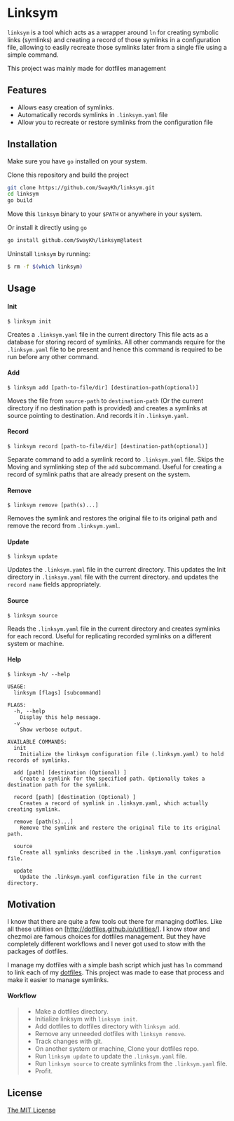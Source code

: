 # Linksym

`linksym` is a tool which acts as a wrapper around `ln` for creating symbolic
links (symlinks) and creating a record of those symlinks in a configuration
file, allowing to easily recreate those symlinks later from a single file using
a simple command.

This project was mainly made for dotfiles management

## Features

- Allows easy creation of symlinks.
- Automatically records symlinks in `.linksym.yaml` file
- Allow you to recreate or restore symlinks from the configuration file

## Installation

Make sure you have `go` installed on your system.

Clone this repository and build the project

```bash
git clone https://github.com/SwayKh/linksym.git
cd linksym
go build
```

Move this `linksym` binary to your `$PATH` or anywhere in your system.

Or install it directly using `go`

```bash
go install github.com/SwayKh/linksym@latest
```

Uninstall `linksym` by running:

```bash
$ rm -f $(which linksym)
```

## Usage

#### Init

```
$ linksym init
```

Creates a `.linksym.yaml` file in the current directory This file acts as a
database for storing record of symlinks. All other commands require for the
`.linksym.yaml` file to be present and hence this command is required to be
run before any other command.

#### Add

```
$ linksym add [path-to-file/dir] [destination-path(optional)]
```

Moves the file from `source-path` to `destination-path` (Or the current
directory if no destination path is provided) and creates a symlinks at source
pointing to destination. And records it in `.linksym.yaml`.

#### Record

```
$ linksym record [path-to-file/dir] [destination-path(optional)]
```

Separate command to add a symlink record to `.linksym.yaml` file. Skips the
Moving and symlinking step of the `add` subcommand. Useful for creating a record
of symlink paths that are already present on the system.

#### Remove

```
$ linksym remove [path(s)...]
```

Removes the symlink and restores the original file to its original path and
remove the record from `.linksym.yaml`.

#### Update

```
$ linksym update
```

Updates the `.linksym.yaml` file in the current directory. This updates the Init
directory in `.linksym.yaml` file with the current directory. and updates the
`record name` fields appropriately.

#### Source

```
$ linksym source
```

Reads the `.linksym.yaml` file in the current directory and creates symlinks for
each record. Useful for replicating recorded symlinks on a different
system or machine.

#### Help

```
$ linksym -h/ --help

USAGE:
  linksym [flags] [subcommand]

FLAGS:
  -h, --help
    Display this help message.
  -v
    Show verbose output.

AVAILABLE COMMANDS:
  init
    Initialize the linksym configuration file (.linksym.yaml) to hold records of symlinks.

  add [path] [destination (Optional) ]
    Create a symlink for the specified path. Optionally takes a destination path for the symlink.

  record [path] [destination (Optional) ]
    Creates a record of symlink in .linksym.yaml, which actually creating symlink.

  remove [path(s)...]
    Remove the symlink and restore the original file to its original path.

  source
    Create all symlinks described in the .linksym.yaml configuration file.

  update
    Update the .linksym.yaml configuration file in the current directory.
```

## Motivation

I know that there are quite a few tools out there for managing dotfiles. Like
all these utilities on [http://dotfiles.github.io/utilities/]. I know stow and
chezmoi are famous choices for dotfiles management. But they have completely
different workflows and I never got used to stow with the packages of dotfiles.

I manage my dotfiles with a simple bash script which just has `ln` command to
link each of my [dotfiles](https://github.com/swaykh/dotfiles). This project was
made to ease that process and make it easier to manage symlinks.

#### Workflow

> - Make a dotfiles directory.
> - Initialize linksym with `linksym init`.
> - Add dotfiles to dotfiles directory with `linksym add`.
> - Remove any unneeded dotfiles with `linksym remove`.
> - Track changes with git.
> - On another system or machine, Clone your dotfiles repo.
> - Run `linksym update` to update the `.linksym.yaml` file.
> - Run `linksym source` to create symlinks from the `.linksym.yaml` file.
> - Profit.

## License

[The MIT License ](./LICENSE)
